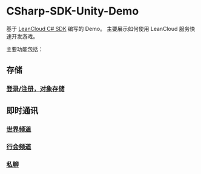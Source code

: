 # CSharp-SDK-Unity-Demo

基于 [LeanCloud C# SDK](https://github.com/leancloud/csharp-sdk) 编写的 Demo。
主要展示如何使用 LeanCloud 服务快速开发游戏。

主要功能包括：

## 存储

### [登录/注册，对象存储](Doc/Storage/Storage.md)

## 即时通讯

### [世界频道](Doc/Realtime/WorldChat.md)

### [行会频道](Doc/Realtime/GangChat.md)

### [私聊](Doc/Realtime/PrivateChat.md)
